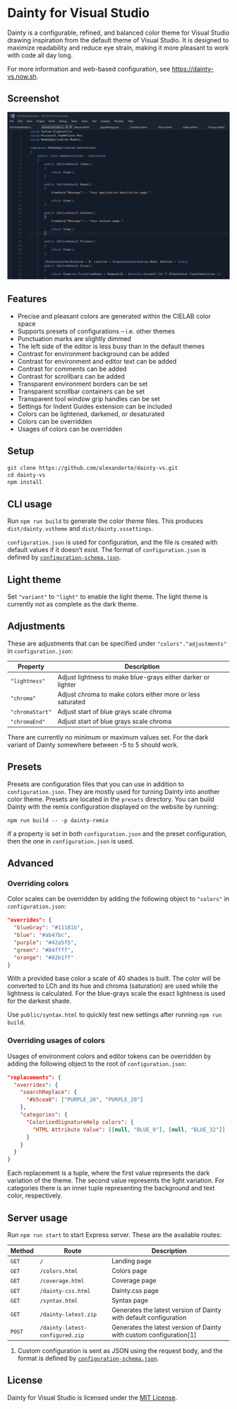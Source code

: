 # Dainty for Visual Studio

Dainty is a configurable, refined, and balanced color theme for Visual Studio drawing inspiration from the default theme of Visual Studio. It is designed to maximize readability and reduce eye strain, making it more pleasant to work with code all day long.

For more information and web-based configuration, see https://dainty-vs.now.sh.

## Screenshot

![image](public/screenshot-dainty.png)

## Features

- Precise and pleasant colors are generated within the CIELAB color space
- Supports presets of configurations – i.e. other themes
- Punctuation marks are slightly dimmed
- The left side of the editor is less busy than in the default themes
- Contrast for environment background can be added
- Contrast for environment and editor text can be added
- Contrast for comments can be added
- Contrast for scrollbars can be added
- Transparent environment borders can be set
- Transparent scrollbar containers can be set
- Transparent tool window grip handles can be set
- Settings for Indent Guides extension can be included
- Colors can be lightened, darkened, or desaturated
- Colors can be overridden
- Usages of colors can be overridden

## Setup

    git clone https://github.com/alexanderte/dainty-vs.git
    cd dainty-vs
    npm install

## CLI usage

Run `npm run build` to generate the color theme files. This produces `dist/dainty.vstheme` and `dist/dainty.vssettings`.

`configuration.json` is used for configuration, and the file is created with default values if it doesn’t exist. The format of `configuration.json` is defined by [`configuration-schema.json`](https://github.com/alexanderte/dainty-vs/blob/master/configuration-schema.json).

## Light theme

Set `"variant"` to `"light"` to enable the light theme. The light theme is currently not as complete as the dark theme.

## Adjustments

These are adjustments that can be specified under `"colors"."adjustments"` in `configuration.json`:

| Property        | Description                                                  |
| --------------- | ------------------------------------------------------------ |
| `"lightness"`   | Adjust lightness to make blue-grays either darker or lighter |
| `"chroma"`      | Adjust chroma to make colors either more or less saturated   |
| `"chromaStart"` | Adjust start of blue grays scale chroma                      |
| `"chromaEnd"`   | Adjust start of blue grays scale chroma                      |

There are currently no minimum or maximum values set. For the dark variant of Dainty somewhere between -5 to 5 should work.

## Presets

Presets are configuration files that you can use in addition to `configuration.json`. They are mostly used for turning Dainty into another color theme. Presets are located in the `presets` directory. You can build Dainty with the remix configuration displayed on the website by running:

    npm run build -- -p dainty-remix

If a property is set in both `configuration.json` and the preset configuration, then the one in `configuration.json` is used.

## Advanced

### Overriding colors

Color scales can be overridden by adding the following object to `"colors"` in `configuration.json`:

```json
"overrides": {
  "blueGray": "#11181b",
  "blue": "#ab47bc",
  "purple": "#42a5f5",
  "green": "#84ffff",
  "orange": "#82b1ff"
}
```

With a provided base color a scale of 40 shades is built. The color will be converted to LCh and its hue and chroma (saturation) are used while the lightness is calculated. For the blue-grays scale the exact lightness is used for the darkest shade.

Use `public/syntax.html` to quickly test new settings after running `npm run build`.

### Overriding usages of colors

Usages of environment colors and editor tokens can be overridden by adding the following object to the root of `configuration.json`:

```json
"replacements": {
  "overrides": {
    "searchReplace": {
      "#b5cea8": ["PURPLE_20", "PURPLE_20"]
    },
    "categories": {
      "ColorizedSignatureHelp colors": {
        "HTML Attribute Value": [[null, "BLUE_0"], [null, "BLUE_32"]]
      }
    }
  }
}
```

Each replacement is a tuple, where the first value represents the dark variation of the theme. The second value represents the light variation. For categories there is an inner tuple representing the background and text color, respectively.

## Server usage

Run `npm run start` to start Express server. These are the available routes:

| Method | Route                           | Description                                                         |
| ------ | ------------------------------- | --------------------------------------------------------------------|
| `GET`  | `/`                             | Landing page                                                        |
| `GET`  | `/colors.html`                  | Colors page                                                         |
| `GET`  | `/coverage.html`                | Coverage page                                                       |
| `GET`  | `/dainty-css.html`              | Dainty.css page                                                     |
| `GET`  | `/syntax.html`                  | Syntax page                                                         |
| `GET`  | `/dainty-latest.zip`            | Generates the latest version of Dainty with default configuration   |
| `POST` | `/dainty-latest-configured.zip` | Generates the latest version of Dainty with custom configuration[1] |

1. Custom configuration is sent as JSON using the request body, and the format is defined by [`configuration-schema.json`](https://github.com/alexanderte/dainty-vs/blob/master/configuration-schema.json).

## License

Dainty for Visual Studio is licensed under the [MIT License](https://github.com/alexanderte/dainty-vs/blob/master/license.md).
